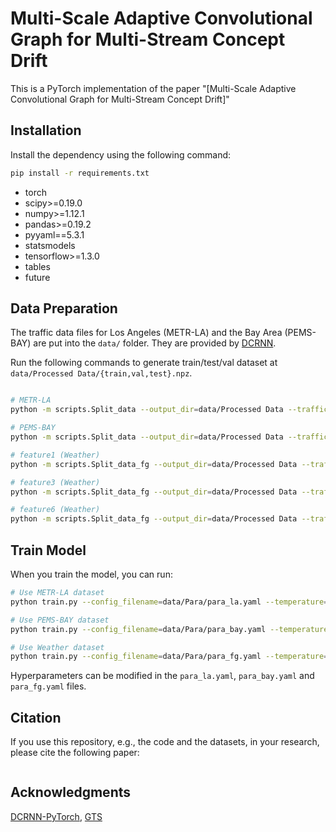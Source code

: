 # Multi-Scale Adaptive Convolutional Graph for Multi-Stream Concept Drift

This is a PyTorch implementation of the paper "[Multi-Scale Adaptive Convolutional Graph for Multi-Stream Concept Drift]"

## Installation

Install the dependency using the following command:

```bash
pip install -r requirements.txt
```

* torch
* scipy>=0.19.0
* numpy>=1.12.1
* pandas>=0.19.2
* pyyaml==5.3.1
* statsmodels
* tensorflow>=1.3.0
* tables
* future


## Data Preparation

The traffic data files for Los Angeles (METR-LA) and the Bay Area (PEMS-BAY) are put into the `data/` folder. They are provided by [DCRNN](https://github.com/chnsh/DCRNN_PyTorch).

Run the following commands to generate train/test/val dataset at  `data/Processed Data/{train,val,test}.npz`.
```bash

# METR-LA
python -m scripts.Split_data --output_dir=data/Processed Data --traffic_df_filename=data/metr-la.h5

# PEMS-BAY
python -m scripts.Split_data --output_dir=data/Processed Data --traffic_df_filename=data/pems-bay.h5

# feature1 (Weather)
python -m scripts.Split_data_fg --output_dir=data/Processed Data --traffic_df_filename=data/FeatureGroup/feature1.csv

# feature3 (Weather)
python -m scripts.Split_data_fg --output_dir=data/Processed Data --traffic_df_filename=data/FeatureGroup/feature3.csv

# feature6 (Weather)
python -m scripts.Split_data_fg --output_dir=data/Processed Data --traffic_df_filename=data/FeatureGroup/feature6.csv

```

## Train Model

When you train the model, you can run:

```bash
# Use METR-LA dataset
python train.py --config_filename=data/Para/para_la.yaml --temperature=0.9

# Use PEMS-BAY dataset
python train.py --config_filename=data/Para/para_bay.yaml --temperature=0.9

# Use Weather dataset
python train.py --config_filename=data/Para/para_fg.yaml --temperature=0.9

```

Hyperparameters can be modified in the `para_la.yaml`, `para_bay.yaml` and `para_fg.yaml` files.


## Citation

If you use this repository, e.g., the code and the datasets, in your research, please cite the following paper:
```

```

## Acknowledgments
[DCRNN-PyTorch](https://github.com/chnsh/DCRNN_PyTorch), [GTS](https://github.com/chaoshangcs/GTS)
